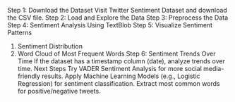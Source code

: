 Step 1: Download the Dataset
Visit Twitter Sentiment Dataset and download the CSV file.
Step 2: Load and Explore the Data
Step 3: Preprocess the Data
Step 4: Sentiment Analysis Using TextBlob
Step 5: Visualize Sentiment Patterns
1. Sentiment Distribution
2. Word Cloud of Most Frequent Words
Step 6: Sentiment Trends Over Time
If the dataset has a timestamp column (date), analyze trends over time.
Next Steps
Try VADER Sentiment Analysis for more social media-friendly results.
Apply Machine Learning Models (e.g., Logistic Regression) for sentiment classification.
Extract most common words for positive/negative tweets.
